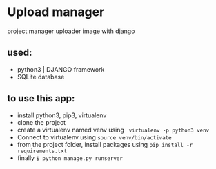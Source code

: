 # Upload manager
project manager uploader image with django

## used:
- python3 | DJANGO framework
- SQLite database

## to use this app:
- install python3, pip3, virtualenv
- clone the project 
- create a virtualenv named venv using ``` virtualenv -p python3 venv```
- Connect to virtualenv using ``` source venv/bin/activate ```
- from the project folder, install packages using ``` pip install -r requirements.txt ```
- finally ```$ python manage.py runserver```

